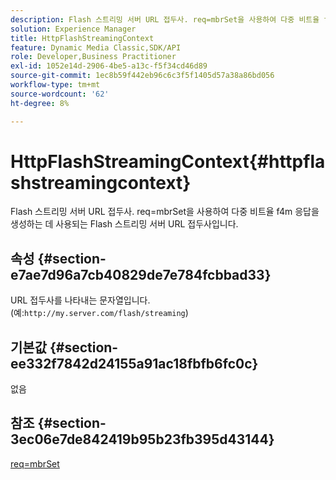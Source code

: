 ```yaml
---
description: Flash 스트리밍 서버 URL 접두사. req=mbrSet을 사용하여 다중 비트율 f4m 응답을 생성하는 데 사용되는 Flash 스트리밍 서버 URL 접두사입니다.
solution: Experience Manager
title: HttpFlashStreamingContext
feature: Dynamic Media Classic,SDK/API
role: Developer,Business Practitioner
exl-id: 1052e14d-2906-4be5-a13c-f5f34cd46d89
source-git-commit: 1ec8b59f442eb96c6c3f5f1405d57a38a86bd056
workflow-type: tm+mt
source-wordcount: '62'
ht-degree: 8%

---
```


# HttpFlashStreamingContext{#httpflashstreamingcontext}

Flash 스트리밍 서버 URL 접두사. req=mbrSet을 사용하여 다중 비트율 f4m 응답을 생성하는 데 사용되는 Flash 스트리밍 서버 URL 접두사입니다.

## 속성 {#section-e7ae7d96a7cb40829de7e784fcbbad33}

URL 접두사를 나타내는 문자열입니다. (예:`http://my.server.com/flash/streaming`)

## 기본값 {#section-ee332f7842d24155a91ac18fbfb6fc0c}

없음

## 참조 {#section-3ec06e7de842419b95b23fb395d43144}

[req=mbrSet](../../../../../is-api/http-ref/image-serving-api-ref/c-http-protocol-reference/c-command-reference/r-req/r-mbrset.md#reference-603d75babde74508a878c27bd4cced73)
